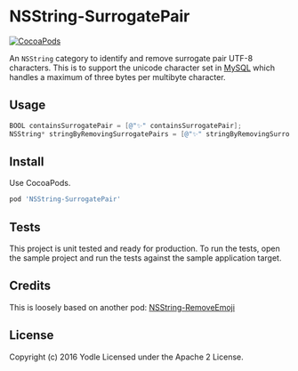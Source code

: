 # NSString-SurrogatePair

[![CocoaPods](https://img.shields.io/cocoapods/v/NSString-SurrogatePair.svg?style=flat-square)](https://cocoapods.org/pods/NSString-SurrogatePair)

An ```NSString``` category to identify and remove surrogate pair UTF-8 characters.
This is to support the unicode character set in [MySQL](https://dev.mysql.com/doc/refman/5.7/en/charset-unicode-utf8.html) which handles a maximum of three bytes per multibyte character.


## Usage


```objectivec
BOOL containsSurrogatePair = [@"✨" containsSurrogatePair];
NSString* stringByRemovingSurrogatePairs = [@"✨" stringByRemovingSurrogatePairs];
```


## Install

Use CocoaPods.

```ruby
pod 'NSString-SurrogatePair'
```


## Tests

This project is unit tested and ready for production. To run the tests, open the sample project and run the tests against the sample application target.


## Credits

This is loosely based on another pod: [NSString-RemoveEmoji](https://github.com/woxtu/NSString-RemoveEmoji)


## License

Copyright (c) 2016 Yodle
Licensed under the Apache 2 License.
